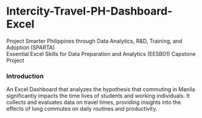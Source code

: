 # Intercity-Travel-PH-Dashboard-Excel

Project Smarter Philippines through Data Analytics, R&D, Training, and Adoption (SPARTA) </br>
Essential Excel Skills for Data Preparation and Analytics (EESB01) Capstone Project

### Introduction

An Excel Dashboard that analyzes the hypothesis that commuting in Manila significantly impacts the time lives of students and working individuals. It collects and evaluates data on travel times, providing insights into the effects of long commutes on daily routines and productivity.
